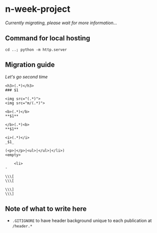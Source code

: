 # n-week-project
*Currently migrating, please wait for more information...*

## Command for local hosting
```batch
cd ..; python -m http.server
```

## Migration guide
_Let's go second time_

```
<h3>(.*)</h3>
### $1

<img src="(.*)">
<img src="m/(.*)">

<b>(.*)</b>
**$1**

</b>(.*)<b>
**$1**

<i>(.*)</i>
_$1_

(<p>|</p>|<ul>|</ul>|</li>)
<empty>

    <li>
-

\\\[
\\\[

\\\]
\\\]
```

## Note of what to write here
- `.GITIGNORE` to have header background unique to each publication at `/header.*`